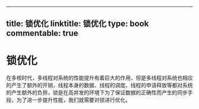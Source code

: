 
---
title: 锁优化
linktitle: 锁优化
type: book
commentable: true
---

# 锁优化

在多核时代，多线程对系统的性能提升有着巨大的作用，但是多线程对系统也相应的产生了额外的开销，线程本身的数据、线程的调度、线程的申请释放等都对系统的产生额外的负担，锁是在高并发的环境下为了保证数据的正确性而产生的同步手段，为了进一步提升性能，我们就需要对锁进行优化。

    
